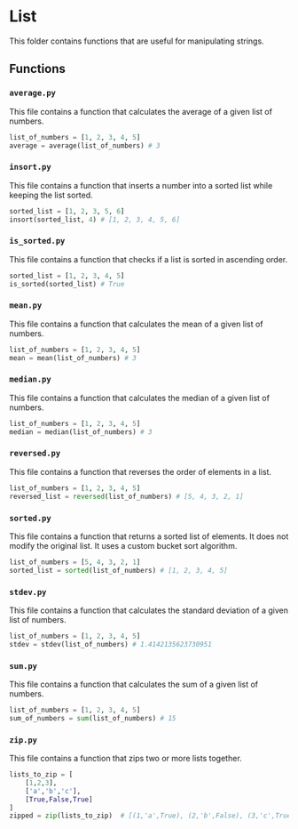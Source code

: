 # List

This folder contains functions that are useful for manipulating strings.

## Functions

### `average.py`
This file contains a function that calculates the average of a given list of numbers.
```python
list_of_numbers = [1, 2, 3, 4, 5]
average = average(list_of_numbers) # 3
```

### `insort.py`
This file contains a function that inserts a number into a sorted list while keeping the list sorted.
```python
sorted_list = [1, 2, 3, 5, 6]
insort(sorted_list, 4) # [1, 2, 3, 4, 5, 6]
```

### `is_sorted.py`
This file contains a function that checks if a list is sorted in ascending order.
```python
sorted_list = [1, 2, 3, 4, 5]
is_sorted(sorted_list) # True
```

### `mean.py`
This file contains a function that calculates the mean of a given list of numbers.
```python
list_of_numbers = [1, 2, 3, 4, 5]
mean = mean(list_of_numbers) # 3
```

### `median.py`
This file contains a function that calculates the median of a given list of numbers.
```python
list_of_numbers = [1, 2, 3, 4, 5]
median = median(list_of_numbers) # 3
```

### `reversed.py`
This file contains a function that reverses the order of elements in a list.
```python
list_of_numbers = [1, 2, 3, 4, 5]
reversed_list = reversed(list_of_numbers) # [5, 4, 3, 2, 1]
```

### `sorted.py`
This file contains a function that returns a sorted list of elements. It does not modify the original list. It uses a custom bucket sort algorithm.
```python
list_of_numbers = [5, 4, 3, 2, 1]
sorted_list = sorted(list_of_numbers) # [1, 2, 3, 4, 5]
```

### `stdev.py`
This file contains a function that calculates the standard deviation of a given list of numbers.
```python
list_of_numbers = [1, 2, 3, 4, 5]
stdev = stdev(list_of_numbers) # 1.4142135623730951
```

### `sum.py`
This file contains a function that calculates the sum of a given list of numbers.
```python
list_of_numbers = [1, 2, 3, 4, 5]
sum_of_numbers = sum(list_of_numbers) # 15
```

### `zip.py`
This file contains a function that zips two or more lists together.
```python
lists_to_zip = [
	[1,2,3],
	['a','b','c'],
	[True,False,True]
]
zipped = zip(lists_to_zip)  # [(1,'a',True), (2,'b',False), (3,'c',True)]
```

